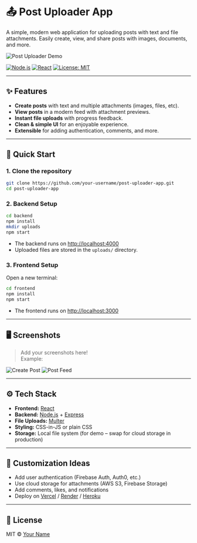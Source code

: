 # 📤 Post Uploader App

A simple, modern web application for uploading posts with text and file attachments. Easily create, view, and share posts with images, documents, and more.

![Post Uploader Demo](demo-screenshot.png)

[![Node.js](https://img.shields.io/badge/backend-Node.js-green?logo=node.js)](https://nodejs.org/)
[![React](https://img.shields.io/badge/frontend-React-blue?logo=react)](https://react.dev/)
[![License: MIT](https://img.shields.io/badge/license-MIT-yellow.svg)](LICENSE)

---

## ✨ Features

- **Create posts** with text and multiple attachments (images, files, etc).
- **View posts** in a modern feed with attachment previews.
- **Instant file uploads** with progress feedback.
- **Clean & simple UI** for an enjoyable experience.
- **Extensible** for adding authentication, comments, and more.

---

## 🚀 Quick Start

### 1. Clone the repository

```bash
git clone https://github.com/your-username/post-uploader-app.git
cd post-uploader-app
```

### 2. Backend Setup

```bash
cd backend
npm install
mkdir uploads
npm start
```
- The backend runs on [http://localhost:4000](http://localhost:4000)
- Uploaded files are stored in the `uploads/` directory.

### 3. Frontend Setup

Open a new terminal:

```bash
cd frontend
npm install
npm start
```
- The frontend runs on [http://localhost:3000](http://localhost:3000)

---

## 🖥️ Screenshots

> Add your screenshots here!  
> Example:

![Create Post](screenshots/create-post.png)
![Post Feed](screenshots/post-feed.png)

---

## ⚙️ Tech Stack

- **Frontend:** [React](https://react.dev/)
- **Backend:** [Node.js](https://nodejs.org/) + [Express](https://expressjs.com/)
- **File Uploads:** [Multer](https://github.com/expressjs/multer)
- **Styling:** CSS-in-JS or plain CSS
- **Storage:** Local file system (for demo – swap for cloud storage in production)

---

## 📝 Customization Ideas

- Add user authentication (Firebase Auth, Auth0, etc.)
- Use cloud storage for attachments (AWS S3, Firebase Storage)
- Add comments, likes, and notifications
- Deploy on [Vercel](https://vercel.com/) / [Render](https://render.com/) / [Heroku](https://heroku.com/)

---

## 📄 License

MIT © [Your Name](https://github.com/your-username)
